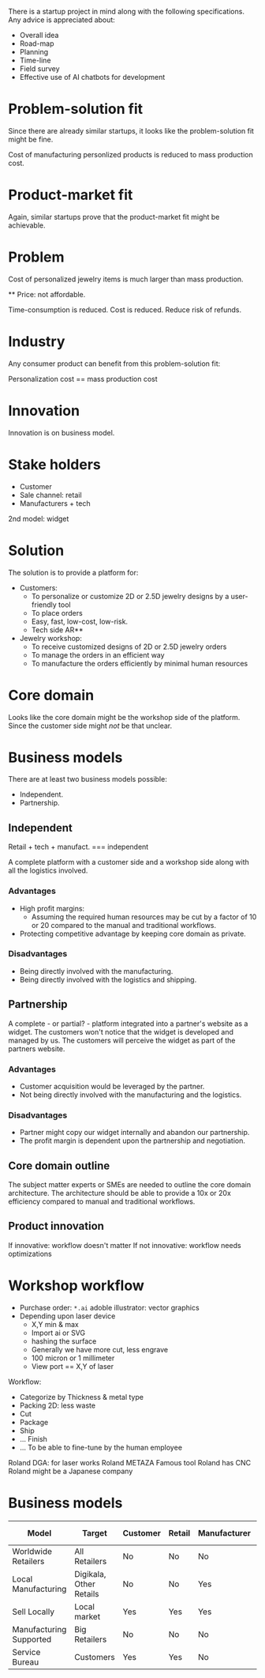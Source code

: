 There is a startup project in mind along with the following specifications. Any advice is appreciated about:

* Overall idea
* Road-map
* Planning
* Time-line
* Field survey
* Effective use of AI chatbots for development

# Problem-solution fit

Since there are already similar startups, it looks like the problem-solution fit might be fine.

Cost of manufacturing personlized products is reduced to mass production cost.

# Product-market fit

Again, similar startups prove that the product-market fit might be achievable.

# Problem

Cost of personalized jewelry items is much larger than mass production.

** Price: not affordable.

Time-consumption is reduced. Cost is reduced. Reduce risk of refunds.

# Industry

Any consumer product can benefit from this problem-solution fit:

Personalization cost == mass production cost

# Innovation

Innovation is on business model.

# Stake holders

* Customer
* Sale channel: retail
* Manufacturers + tech

2nd model: widget

# Solution

The solution is to provide a platform for:

* Customers:
   * To personalize or customize 2D or 2.5D jewelry designs by a user-friendly tool
   * To place orders
   * Easy, fast, low-cost, low-risk.
   * Tech side AR**
* Jewelry workshop:
   * To receive customized designs of 2D or 2.5D jewelry orders
   * To manage the orders in an efficient way
   * To manufacture the orders efficiently by minimal human resources

# Core domain

Looks like the core domain might be the workshop side of the platform. Since the customer side might _not_ be that unclear.

# Business models

There are at least two business models possible:

* Independent.
* Partnership.

## Independent

Retail + tech + manufact. === independent

A complete platform with a customer side and a workshop side along with all the logistics involved.

### Advantages

* High profit margins:
   * Assuming the required human resources may be cut by a factor of 10 or 20 compared to the manual and traditional workflows.
* Protecting competitive advantage by keeping core domain as private.

### Disadvantages

* Being directly involved with the manufacturing.
* Being directly involved with the logistics and shipping.

## Partnership

A complete - or partial? - platform integrated into a partner's website as a widget. The customers won't notice that the widget is developed and managed by us. The customers will perceive the widget as part of the partners website.

### Advantages

* Customer acquisition would be leveraged by the partner.
* Not being directly involved with the manufacturing and the logistics.

### Disadvantages

* Partner might copy our widget internally and abandon our partnership.
* The profit margin is dependent upon the partnership and negotiation.

## Core domain outline

The subject matter experts or SMEs are needed to outline the core domain architecture. The architecture should be able to provide a 10x or 20x efficiency compared to manual and traditional workflows.

## Product innovation

If innovative: workflow doesn't matter
If not innovative: workflow needs optimizations

# Workshop workflow

* Purchase order: `*.ai` adoble illustrator: vector graphics
* Depending upon laser device
   * X,Y min & max
   * Import ai or SVG
   * hashing the surface
   * Generally we have more cut, less engrave
   * 100 micron or 1 millimeter
   * View port == X,Y of laser

Workflow:

   * Categorize by Thickness & metal type
   * Packing 2D: less waste
   * Cut
   * Package
   * Ship
   * ... Finish
   * ... To be able to fine-tune by the human employee

Roland DGA: for laser works
Roland METAZA
Famous tool
Roland has CNC
Roland might be a Japanese company

# Business models

| Model                   | Target                  | Customer | Retail | Manufacturer | Manu. Equipments | Manu. Tech | Channel Tech | Product | Market |
| ----------------------- | ----------------------- | -------- | ------ | ------------ | ---------------- | ---------- | ------------ | ------- | ------ |
| Worldwide Retailers     | All Retailers           | No       | No     | No           | No               | No         | Yes          | Yes     | Global |
| Local Manufacturing     | Digikala, Other Retails | No       | No     | Yes          | Yes              | Yes        | Yes          | Yes     | Local  |
| Sell Locally            | Local market            | Yes      | Yes    | Yes          | Yes              | Yes        | Yes          | Yes     | Local  |
| Manufacturing Supported | Big Retailers           | No       | No     | No           | Yes              | Yes        | Yes          | Yes     | Global |
| Service Bureau          | Customers               | Yes      | Yes    | No           | No               | No         | Yes          | Yes     | Global |
